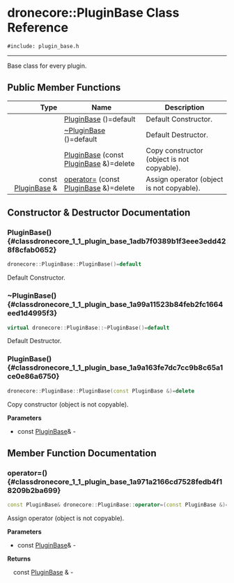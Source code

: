 # dronecore::PluginBase Class Reference
`#include: plugin_base.h`

----


Base class for every plugin. 


## Public Member Functions


Type | Name | Description
---: | --- | ---
&nbsp; | [PluginBase](#classdronecore_1_1_plugin_base_1adb7f0389b1f3eee3edd428f8cfab0652) ()=default | Default Constructor.
&nbsp; | [~PluginBase](#classdronecore_1_1_plugin_base_1a99a11523b84feb2fc1664eed1d4995f3) ()=default | Default Destructor.
&nbsp; | [PluginBase](#classdronecore_1_1_plugin_base_1a9a163fe7dc7cc9b8c65a1ce0e86a6750) (const [PluginBase](classdronecore_1_1_plugin_base.md) &)=delete | Copy constructor (object is not copyable).
const [PluginBase](classdronecore_1_1_plugin_base.md) & | [operator=](#classdronecore_1_1_plugin_base_1a971a2166cd7528fedb4f18209b2ba699) (const [PluginBase](classdronecore_1_1_plugin_base.md) &)=delete | Assign operator (object is not copyable).


## Constructor & Destructor Documentation


### PluginBase() {#classdronecore_1_1_plugin_base_1adb7f0389b1f3eee3edd428f8cfab0652}
```cpp
dronecore::PluginBase::PluginBase()=default
```


Default Constructor.


### ~PluginBase() {#classdronecore_1_1_plugin_base_1a99a11523b84feb2fc1664eed1d4995f3}
```cpp
virtual dronecore::PluginBase::~PluginBase()=default
```


Default Destructor.


### PluginBase() {#classdronecore_1_1_plugin_base_1a9a163fe7dc7cc9b8c65a1ce0e86a6750}
```cpp
dronecore::PluginBase::PluginBase(const PluginBase &)=delete
```


Copy constructor (object is not copyable).


**Parameters**

* const [PluginBase](classdronecore_1_1_plugin_base.md)&  - 

## Member Function Documentation


### operator=() {#classdronecore_1_1_plugin_base_1a971a2166cd7528fedb4f18209b2ba699}
```cpp
const PluginBase& dronecore::PluginBase::operator=(const PluginBase &)=delete
```


Assign operator (object is not copyable).


**Parameters**

* const [PluginBase](classdronecore_1_1_plugin_base.md)&  - 

**Returns**

&emsp;const [PluginBase](classdronecore_1_1_plugin_base.md) & - 